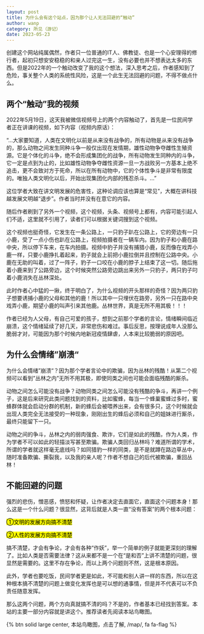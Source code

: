 ```yaml
---
layout: post
title: 为什么会有这个站点，因为那个让人无法回避的“触动”
author: wanp
category: 所见（游记）
date: 2023-05-23
---
```


创建这个网站纯属偶然，作者只一位普通的IT人、佛教徒、也是一个心安理得的修行者，起初只想安安稳稳的和亲人过完这一生，没有必要也并不想表达太多的东西。但是2022年的一个触动改变了我的这个想法，深入思考之后，作者感知到了危险，事关整个人类的系统性风险，这是一个此生无法回避的问题，不得不做点什么。

## 两个“触动”我的视频

2022年5月19日，这天我被微信视频号上的两个内容触动了，首先是一位民间学者正在讲课的视频，如下内容（视频内原话）：

“...大家要知道，人类在文明化以前是从来没有战争的，所有动物是从来没有战争的，那么动物之间发生同种斗争一般仅出现在发情期，雄性动物争夺雌性生殖资源。它是个体化的斗争，绝不会形成集团化的战争，所有动物发生同种内的斗争，它一定是点到为止的，比如雄性动物争夺雌性资源一旦一方战败另一方基本上绝不追击，更不会致对方于死命，所以在所有动物中，它的个体性争斗是非常有限度的。唯独人类文明化以后，开始出现集团化内部的残忍杀斗。...”

这位学者大致在讲文明发展的危害性，这种论调应该也算是“常见”，大概在讲科技越发展文明越“退步”。作者当时并没有在意它的内容。

随后作者刷到了另外一个视频，这个视频，头条、视频号上都有，内容可能引起人们不适，这里就不引用了，读者们可以根据关键词搜到这个视频。

这个视频也挺奇怪，它发生在一条公路上，一只豹子趴在公路上，它的旁边有一只小鹿，受了一点小伤也趴在公路上，视频拍摄者在一辆车内。因为豹子和小鹿在路中央，所以停下车来，在车内拍摄。视频中豹子并没有捕猎小鹿，反而像在戏弄小鹿一样，只要小鹿挣扎着起来，豹子就会上前把小鹿拉倒并且控制在公路中央。小鹿在无助的叫着，过了一阵子，豹子一口咬在小鹿的脖子上结束了这一切。随后拖着小鹿来到了公路旁边，这个时候突然公路旁边跳出来另外一只豹子，两只豹子叼着小鹿消失在丛林深处。

此时作者心中猛的一揪，终于明白了，为什么视频的开头那样的奇怪？因为两只豹子想要诱捕小鹿的父母和其他的鹿！所以其中一只埋伏在路旁，另外一只在路中央戏弄小鹿，期望小鹿的叫声引来其他鹿。丛林世界，真是无所不用其极！！！

作者已经为人父母，有自己可爱的孩子，想到之前那个学者的言论，情绪瞬间临近崩溃，这个情绪延续了好几天，非常悲伤和难过。事后反思，按理说成年人没那么脆弱才对，可能因为那个时候内地新冠疫情肆虐，人本来比较脆弱的原因吧。

## 为什么会情绪”崩溃“

为什么会情绪”崩溃“？因为那个学者言论中的欺骗，因为丛林的残酷！从第二个视频可以看到”丛林之内”无所不用其极，即使同类之间也可能会面临残酷的厮杀。

动物之间怎么可能没有战争？动物同类之间怎么可能没有残酷的争斗，再讲一个例子，这是后来研究此类问题找到的资料，比如蜜蜂，每当一个蜂巢蜜蜂过多时，蜜蜂群体就会启动分群的机制，新的蜂后会被喂养出来，会有很多只，这个时候就会出现人类完全无法接受的一种现象，刚刚出生的蜂后必须和自己的姐妹进行厮杀，最终只能留下一只。

动物之间的争斗，丛林之内的弱肉强食、欺诈，它们是如此的残酷，作为人类，作为学者不可以如此的轻描淡写甚至欺骗。欺骗人类回归丛林吗？难道所谓的学术，所谓的学者就这样毫无底线吗？如同猎豹一样的同类，是不是就蹲在路边草丛中，随时准备欺骗、撕裂我，以及我的亲人呢？作者不想自己的后代被欺骗，重回丛林！

## 不能回避的问题

强烈的悲伤，憎恶感，愤怒和怀疑，让作者决定去直面它，直面这个问题本身！那么这是一个什么问题？很显然，这背后就是人类一直“没有答案”的两个根本问题：

<mark>①文明的发展方向搞不清楚</mark>

<mark>②人性的发展方向搞不清楚</mark>

搞不清楚，才会有争论，才会有各种“作妖”，举一个简单的例子就能更深刻的理解了。比如人类是否需要法律？这从来都不是一个在“是和否”上讲不清楚的问题，很显然是需要的。这里不存在争论，而以上两个问题则不然，这是根本原因。

此外，学者也要吃饭，民间学者更是如此，不可能和别人讲一样的东西，所以在这种根本搞不清楚的问题上做变化发挥也是可以想的通事情，但是并不代表可以不负责任随意发挥。

那么这两个问题，两个方向真就搞不清的吗？不是的，作者基本已经找到答案。本站的主要一部分内容就是讲这个。推荐读者先阅读本站鸟瞰图。

{% btn solid large center, 本站鸟瞰图，点击了解, /map/, fa fa-flag %}
